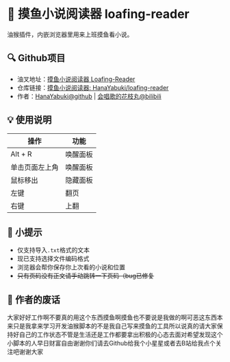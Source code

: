 # 📖 摸鱼小说阅读器 loafing-reader
油猴插件，内嵌浏览器里用来上班摸鱼看小说。

## 🔍 Github项目
+ 油叉地址：[摸鱼小说阅读器 Loafing-Reader](https://greasyfork.org/zh-CN/scripts/470914-%E6%91%B8%E9%B1%BC%E5%B0%8F%E8%AF%B4%E9%98%85%E8%AF%BB%E5%99%A8-loafing-reader)
+ 仓库链接：[摸鱼小说阅读器: HanaYabuki/loafing-reader](https://github.com/HanaYabuki/loafing-reader)
+ 作者：[HanaYabuki@github](https://github.com/HanaYabuki) | [会唱歌的花枝丸@bilibili](https://www.bilibili.com/)

## 💡 使用说明
| 操作           | 功能     |
| -------------- | -------- |
| Alt + R        | 唤醒面板 |
| 单击页面左上角 | 唤醒面板 |
| 鼠标移出       | 隐藏面板 |
| 左键           | 翻页     |
| 右键           | 上翻     |

## 🔖 小提示
+ 仅支持导入`.txt`格式的文本
+ 现已支持选择文件编码格式
+ 浏览器会帮你保存你上次看的小说和位置
+ ~~只有页码没有正文请手动跳转一下页码（bug已修复~~

## 📝 作者的废话
大家好好工作啊不要真的用这个东西摸鱼啊摸鱼也不要说是我做的啊可恶这东西本来只是我拿来学习开发油猴脚本的不是我自己写来摸鱼的工具所以说真的请大家保持好自己的工作状态不管是生活还是工作都要拿出积极的心态去面对希望发现这个小脚本的人早日财富自由谢谢你们请去Github给我个小星星或者去B站给我点个关注吧谢谢大家

